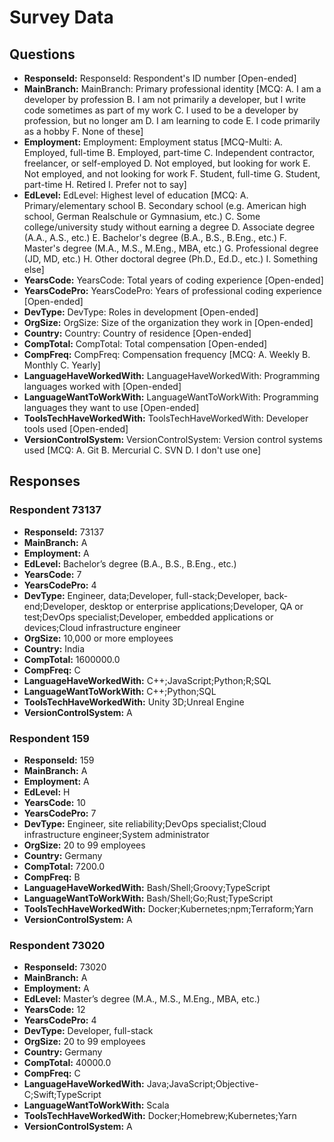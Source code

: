 # Survey Data

## Questions

- **ResponseId:** ResponseId: Respondent's ID number [Open-ended]
- **MainBranch:** MainBranch: Primary professional identity [MCQ: A. I am a developer by profession B. I am not primarily a developer, but I write code sometimes as part of my work C. I used to be a developer by profession, but no longer am D. I am learning to code E. I code primarily as a hobby F. None of these]
- **Employment:** Employment: Employment status [MCQ-Multi: A. Employed, full-time B. Employed, part-time C. Independent contractor, freelancer, or self-employed D. Not employed, but looking for work E. Not employed, and not looking for work F. Student, full-time G. Student, part-time H. Retired I. Prefer not to say]
- **EdLevel:** EdLevel: Highest level of education [MCQ: A. Primary/elementary school B. Secondary school (e.g. American high school, German Realschule or Gymnasium, etc.) C. Some college/university study without earning a degree D. Associate degree (A.A., A.S., etc.) E. Bachelor's degree (B.A., B.S., B.Eng., etc.) F. Master's degree (M.A., M.S., M.Eng., MBA, etc.) G. Professional degree (JD, MD, etc.) H. Other doctoral degree (Ph.D., Ed.D., etc.) I. Something else]
- **YearsCode:** YearsCode: Total years of coding experience [Open-ended]
- **YearsCodePro:** YearsCodePro: Years of professional coding experience [Open-ended]
- **DevType:** DevType: Roles in development [Open-ended]
- **OrgSize:** OrgSize: Size of the organization they work in [Open-ended]
- **Country:** Country: Country of residence [Open-ended]
- **CompTotal:** CompTotal: Total compensation [Open-ended]
- **CompFreq:** CompFreq: Compensation frequency [MCQ: A. Weekly B. Monthly C. Yearly]
- **LanguageHaveWorkedWith:** LanguageHaveWorkedWith: Programming languages worked with [Open-ended]
- **LanguageWantToWorkWith:** LanguageWantToWorkWith: Programming languages they want to use [Open-ended]
- **ToolsTechHaveWorkedWith:** ToolsTechHaveWorkedWith: Developer tools used [Open-ended]
- **VersionControlSystem:** VersionControlSystem: Version control systems used [MCQ: A. Git B. Mercurial C. SVN D. I don't use one]

## Responses

### Respondent 73137

- **ResponseId:** 73137
- **MainBranch:** A
- **Employment:** A
- **EdLevel:** Bachelor’s degree (B.A., B.S., B.Eng., etc.)
- **YearsCode:** 7
- **YearsCodePro:** 4
- **DevType:** Engineer, data;Developer, full-stack;Developer, back-end;Developer, desktop or enterprise applications;Developer, QA or test;DevOps specialist;Developer, embedded applications or devices;Cloud infrastructure engineer
- **OrgSize:** 10,000 or more employees
- **Country:** India
- **CompTotal:** 1600000.0
- **CompFreq:** C
- **LanguageHaveWorkedWith:** C++;JavaScript;Python;R;SQL
- **LanguageWantToWorkWith:** C++;Python;SQL
- **ToolsTechHaveWorkedWith:** Unity 3D;Unreal Engine
- **VersionControlSystem:** A

### Respondent 159

- **ResponseId:** 159
- **MainBranch:** A
- **Employment:** A
- **EdLevel:** H
- **YearsCode:** 10
- **YearsCodePro:** 7
- **DevType:** Engineer, site reliability;DevOps specialist;Cloud infrastructure engineer;System administrator
- **OrgSize:** 20 to 99 employees
- **Country:** Germany
- **CompTotal:** 7200.0
- **CompFreq:** B
- **LanguageHaveWorkedWith:** Bash/Shell;Groovy;TypeScript
- **LanguageWantToWorkWith:** Bash/Shell;Go;Rust;TypeScript
- **ToolsTechHaveWorkedWith:** Docker;Kubernetes;npm;Terraform;Yarn
- **VersionControlSystem:** A

### Respondent 73020

- **ResponseId:** 73020
- **MainBranch:** A
- **Employment:** A
- **EdLevel:** Master’s degree (M.A., M.S., M.Eng., MBA, etc.)
- **YearsCode:** 12
- **YearsCodePro:** 4
- **DevType:** Developer, full-stack
- **OrgSize:** 20 to 99 employees
- **Country:** Germany
- **CompTotal:** 40000.0
- **CompFreq:** C
- **LanguageHaveWorkedWith:** Java;JavaScript;Objective-C;Swift;TypeScript
- **LanguageWantToWorkWith:** Scala
- **ToolsTechHaveWorkedWith:** Docker;Homebrew;Kubernetes;Yarn
- **VersionControlSystem:** A
